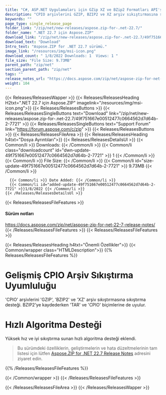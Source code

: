 ```yaml
---
title: "C#, ASP.NET Uygulamaları için GZip XZ ve BZip2 Formatları API'sine sıkıştırın"
description: "CPIO arşivlerini GZIP, BZIP2 ve XZ arşiv sıkıştırmasına sıkıştırmak için C# .NET API, BZIP2'ye kaydederken TAR ve CPIO biçimlerine saygı gösterir, hızlı algoritmayı destekler."
keywords: ""
page_type: single_release_page
folder_link: "/zip/net/new-releases/aspose.zip-for-.net-22.7/"
folder_name: ".NET 22.7 için Aspose.ZIP"
download_link: "/zip/net/new-releases/aspose.zip-for-.net-22.7/49f751667e00512477c0664562d7d64b-2-7721"
download_text: "Download"
Intro_text: "Aspose.ZIP for .NET 22.7 sürümü."
image_link: "/resources/img/msi-icon.png"
download_count: " 1/8/2022 Downloads: 1  Views: 1 "
file_size: "File Size: 9.73MB"
parent_path: "zip/net"
section_parent_path: "zip/net"
tags: ""
release_notes_url: "https://docs.aspose.com/zip/net/aspose-zip-for-net-22-7-release-notes/"
weight: 104
---
```


{{< Releases/ReleasesWapper >}}
{{< Releases/ReleasesHeading H2txt=".NET 22.7 için Aspose.ZIP" imagelink="/resources/img/msi-icon.png">}}
{{< Releases/ReleasesButtons >}}
{{< Releases/ReleasesSingleButtons text="Download" link="/zip/net/new-releases/aspose.zip-for-.net-22.7/49f751667e00512477c0664562d7d64b-2-7721" >}}
{{< Releases/ReleasesSingleButtons text="Support Forum" link="https://forum.aspose.com/c/zip" >}}
{{< Releases/ReleasesButtons >}}
{{< Releases/ReleasesFileArea >}}
{{< Releases/ReleasesHeading h4txt="Dosya Ayrıntıları">}}
{{< Releases/ReleasesDetailsUl >}}
{{< Common/li >}} Downloads: {{< /Common/li >}}
{{< Common/li class="downloadcount" id="dwn-update-49f751667e00512477c0664562d7d64b-2-7721" >}} 1 {{< /Common/li >}}
{{< Common/li >}} File Size: {{< /Common/li >}}
{{< Common/li id="size-update-49f751667e00512477c0664562d7d64b-2-7721" >}} 9.73MB {{< /Common/li >}}

      {{< Common/li >}} Date Added: {{< /Common/li >}}
      {{< Common/li id="added-update-49f751667e00512477c0664562d7d64b-2-7721" >}}1/8/2022 {{< /Common/li >}}
    {{< /Releases/ReleasesDetailsUl >}}

{{< Releases/ReleasesFileFeatures >}}
<h4>Sürüm notları</h4><div> <a href='https://docs.aspose.com/zip/net/aspose-zip-for-net-22-7-release-notes/'>https://docs.aspose.com/zip/net/aspose-zip-for-net-22-7-release-notes/</a></div>
{{< /Releases/ReleasesFileFeatures >}}
{{< Releases/ReleasesFileFeatures >}}

{{< Releases/ReleasesHeading h4txt="Önemli Özellikler">}}
{{< Common/wrapper class="HTMLDescription">}}
{{% Releases/ReleasesFileFeatures %}}

# Gelişmiş CPIO Arşiv Sıkıştırma Uyumluluğu

'CPIO' arşivlerini 'GZIP', 'BZIP2' ve 'XZ' arşiv sıkıştırmasına sıkıştırma desteği. BZIP2'ye kaydederken 'TAR' ve 'CPIO' biçimlerine de uyulur.

# Hızlı Algoritma Desteği

Yüksek hız ve iyi sıkıştırma sunan hızlı algoritma desteği eklendi.

> Bu sürümdeki özelliklerin, geliştirmelerin ve hata düzeltmelerinin tam listesi için lütfen [Aspose.ZIP for .NET 22.7 Release Notes](https://docs.aspose.com/zip/net/aspose-zip-for-net-22-7-release-notes/) adresini ziyaret edin.

{{% /Releases/ReleasesFileFeatures %}}

{{< /Common/wrapper >}}
{{< /Releases/ReleasesFileFeatures >}}

{{< /Releases/ReleasesFileArea >}}
{{< /Releases/ReleasesWapper >}}

